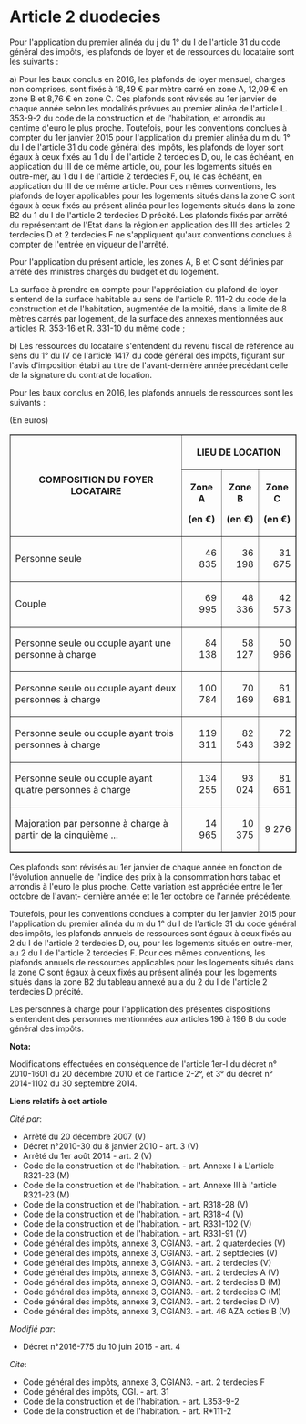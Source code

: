 # Article 2 duodecies

Pour l'application du premier alinéa du j du 1° du I de l'article 31 du code général des impôts, les plafonds de loyer et de
ressources du locataire sont les suivants : 

a) Pour les baux conclus en 2016, les plafonds de loyer mensuel, charges non comprises, sont fixés à 18,49 € par mètre carré
en zone A, 12,09 € en zone B et 8,76 € en zone C. Ces plafonds sont révisés au 1er janvier de chaque année selon les
modalités prévues au premier alinéa de l'article L. 353-9-2 du code de la construction et de l'habitation, et arrondis au
centime d'euro le plus proche. Toutefois, pour les conventions conclues à compter du 1er janvier 2015 pour l'application du
premier alinéa du m du 1° du I de l'article 31 du code général des impôts, les plafonds de loyer sont égaux à ceux fixés au 1
du I de l'article 2 terdecies D, ou, le cas échéant, en application du III de ce même article, ou, pour les logements situés
en outre-mer, au 1 du I de l'article 2 terdecies F, ou, le cas échéant, en application du III de ce même article. Pour ces
mêmes conventions, les plafonds de loyer applicables pour les logements situés dans la zone C sont égaux à ceux fixés au
présent alinéa pour les logements situés dans la zone B2 du 1 du I de l'article 2 terdecies D précité. Les plafonds fixés par
arrêté du représentant de l'Etat dans la région en application des III des articles 2 terdecies D et 2 terdecies F ne
s'appliquent qu'aux conventions conclues à compter de l'entrée en vigueur de l'arrêté. 

Pour l'application du présent article, les zones A, B et C sont définies par arrêté des ministres chargés du budget et du
logement. 

La surface à prendre en compte pour l'appréciation du plafond de loyer s'entend de la surface habitable au sens de l'article
R. 111-2 du code de la construction et de l'habitation, augmentée de la moitié, dans la limite de 8 mètres carrés par
logement, de la surface des annexes mentionnées aux articles R. 353-16 et R. 331-10 du même code ; 

b) Les ressources du locataire s'entendent du revenu fiscal de référence au sens du 1° du IV de l'article 1417 du code
général des impôts, figurant sur l'avis d'imposition établi au titre de l'avant-dernière année précédant celle de la
signature du contrat de location. 

Pour les baux conclus en 2016, les plafonds annuels de ressources sont les suivants : 

(En euros) 

<table border="1">
    <tbody>
      <tr>
        <th rowspan="2">

COMPOSITION DU FOYER LOCATAIRE 

</th>
        <th colspan="3">

LIEU DE LOCATION 

</th>
      </tr>
      <tr>
        <th>

Zone A 

(en €) 

</th>
        <th>

Zone B 

(en €) 

</th>
        <th>

Zone C 

(en €) 

</th>
      </tr>
      <tr>
        <td valign="middle" align="left">

Personne seule 

</td>
        <td align="right" valign="middle">

46 835 

</td>
        <td align="right" valign="middle">

36 198 

</td>
        <td valign="middle" align="right">

31 675 

</td>
      </tr>
      <tr>
        <td valign="middle" align="left">

Couple 

</td>
        <td valign="middle" align="right">

69 995 

</td>
        <td valign="middle" align="right">

48 336 

</td>
        <td valign="middle" align="right">

42 573 

</td>
      </tr>
      <tr>
        <td align="left" valign="middle">

Personne seule ou couple ayant une personne à charge 

</td>
        <td align="right" valign="middle">

84 138 

</td>
        <td align="right" valign="middle">

58 127 

</td>
        <td align="right" valign="middle">

50 966 

</td>
      </tr>
      <tr>
        <td align="left" valign="middle">

Personne seule ou couple ayant deux personnes à charge 

</td>
        <td valign="middle" align="right">

100 784 

</td>
        <td align="right" valign="middle">

70 169 

</td>
        <td valign="middle" align="right">

61 681 

</td>
      </tr>
      <tr>
        <td valign="middle" align="left">

Personne seule ou couple ayant trois personnes à charge 

</td>
        <td valign="middle" align="right">

119 311 

</td>
        <td valign="middle" align="right">

82 543 

</td>
        <td valign="middle" align="right">

72 392 

</td>
      </tr>
      <tr>
        <td align="left" valign="middle">

Personne seule ou couple ayant quatre personnes à charge 

</td>
        <td align="right" valign="middle">

134 255 

</td>
        <td align="right" valign="middle">

93 024 

</td>
        <td align="right" valign="middle">

81 661 

</td>
      </tr>
      <tr>
        <td align="left" valign="middle">

Majoration par personne à charge à partir de la cinquième ... 

</td>
        <td valign="middle" align="right">

14 965 

</td>
        <td valign="middle" align="right">

10 375 

</td>
        <td valign="middle" align="right">

9 276 </td>
      </tr>
    </tbody>
  </table>

Ces plafonds sont révisés au 1er janvier de chaque année en fonction de l'évolution annuelle de l'indice des prix à la
consommation hors tabac et arrondis à l'euro le plus proche. Cette variation est appréciée entre le 1er octobre de l'avant-
dernière année et le 1er octobre de l'année précédente. 

Toutefois, pour les conventions conclues à compter du 1er janvier 2015 pour l'application du premier alinéa du m du 1° du I
de l'article 31 du code général des impôts, les plafonds annuels de ressources sont égaux à ceux fixés au 2 du I de l'article
2 terdecies D, ou, pour les logements situés en outre-mer, au 2 du I de l'article 2 terdecies F. Pour ces mêmes conventions,
les plafonds annuels de ressources applicables pour les logements situés dans la zone C sont égaux à ceux fixés au présent
alinéa pour les logements situés dans la zone B2 du tableau annexé au a du 2 du I de l'article 2 terdecies D précité. 

Les personnes à charge pour l'application des présentes dispositions s'entendent des personnes mentionnées aux articles 196 à
196 B du code général des impôts.

**Nota:**

Modifications effectuées en conséquence de l'article 1er-I du décret n° 2010-1601 du 20 décembre 2010 et de l'article 2-2°,
et 3° du décret n° 2014-1102 du 30 septembre 2014.

**Liens relatifs à cet article**

_Cité par_:

  - Arrêté du 20 décembre 2007 (V)
  - Décret n°2010-30 du 8 janvier 2010 - art. 3 (V)
  - Arrêté du 1er août 2014 - art. 2 (V)
  - Code de la construction et de l'habitation. - art. Annexe I à L'article R321-23 (M)
  - Code de la construction et de l'habitation. - art. Annexe III à l'article R321-23 (M)
  - Code de la construction et de l'habitation. - art. R318-28 (V)
  - Code de la construction et de l'habitation. - art. R318-4 (V)
  - Code de la construction et de l'habitation. - art. R331-102 (V)
  - Code de la construction et de l'habitation. - art. R331-91 (V)
  - Code général des impôts, annexe 3, CGIAN3. - art. 2 quaterdecies (V)
  - Code général des impôts, annexe 3, CGIAN3. - art. 2 septdecies (V)
  - Code général des impôts, annexe 3, CGIAN3. - art. 2 terdecies (V)
  - Code général des impôts, annexe 3, CGIAN3. - art. 2 terdecies A (V)
  - Code général des impôts, annexe 3, CGIAN3. - art. 2 terdecies B (M)
  - Code général des impôts, annexe 3, CGIAN3. - art. 2 terdecies C (M)
  - Code général des impôts, annexe 3, CGIAN3. - art. 2 terdecies D (V)
  - Code général des impôts, annexe 3, CGIAN3. - art. 46 AZA octies B (V)

_Modifié par_:

  - Décret n°2016-775 du 10 juin 2016 - art. 4

_Cite_:

  - Code général des impôts, annexe 3, CGIAN3. - art. 2 terdecies F
  - Code général des impôts, CGI. - art. 31
  - Code de la construction et de l'habitation. - art. L353-9-2
  - Code de la construction et de l'habitation. - art. R*111-2
